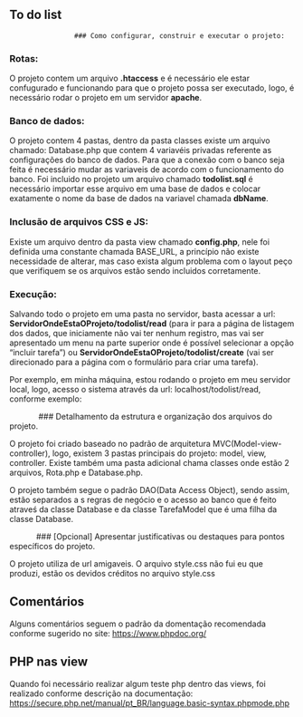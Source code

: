 ## To do list
	             	### Como configurar, construir e executar o projeto:

### Rotas:

O projeto contem um arquivo **.htaccess** e é necessário ele estar confugurado e funcionando para que o projeto possa ser executado, logo, é necessário rodar o projeto em um servidor **apache**.

### Banco de dados: 

O projeto contem 4 pastas, dentro da pasta classes existe um arquivo chamado: Database.php que contem 4 variavéis privadas referente as configurações do banco de dados. Para que a conexão com o banco seja feita é necessário mudar as variaveis de acordo com o funcionamento do banco. 
Foi incluido no projeto um arquivo chamado **todolist.sql** é necessário importar esse arquivo em uma base de dados e colocar exatamente o nome da base de dados na variavel chamada **dbName**.

### Inclusão de arquivos CSS e JS: 

Existe um arquivo dentro da pasta view chamado **config.php**, nele foi definida uma constante chamada BASE_URL, a princípio não existe necessidade de alterar, mas caso exista algum problema com o layout peço que verifiquem se os arquivos estão sendo incluidos corretamente.

### Execução: 

Salvando todo o projeto em uma pasta no servidor, basta acessar a url: **ServidorOndeEstaOProjeto/todolist/read** (para ir para a página de listagem dos dados, que iniciamente não vai ter nenhum registro, mas vai ser apresentado um menu na parte superior onde é possível selecionar a opção “incluir tarefa”) ou **ServidorOndeEstaOProjeto/todolist/create** (vai ser direcionado para a página com o formulário para criar uma tarefa). 

Por exemplo, em minha máquina, estou rodando o projeto em meu servidor local, logo, acesso o sistema através da url: localhost/todolist/read, conforme exemplo: 

 
             ### Detalhamento da estrutura e organização dos arquivos do projeto.

O projeto foi criado baseado no padrão de arquitetura MVC(Model-view-controller), logo, existem 3 pastas principais do projeto: model, view, controller. 
Existe também uma pasta adicional chama classes onde estão 2 arquivos, Rota.php e Database.php. 

O projeto também segue o padrão DAO(Data Access Object), sendo assim, estão separados a s regras de negócio e o acesso ao banco que é feito atraveś da classe Database e da classe TarefaModel que é uma filha da classe Database.

            ### [Opcional] Apresentar justificativas ou destaques para pontos específicos do projeto.

O projeto utiliza de url amigaveis. O arquivo style.css não fui eu que produzi, estão os devidos créditos no arquivo style.css 

## Comentários 

Alguns comentários seguem o padrão da domentação recomendada conforme sugerido no site: https://www.phpdoc.org/ 

## PHP nas view

Quando foi necessário realizar algum teste php dentro das views, foi realizado conforme descrição na documentação: https://secure.php.net/manual/pt_BR/language.basic-syntax.phpmode.php

